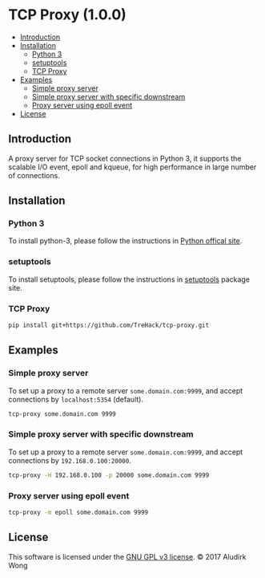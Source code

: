 # TCP Proxy (1.0.0)

- [Introduction](#introduction)
- [Installation](#installation)
  - [Python 3](#python-3)
  - [setuptools](#setuptools)
  - [TCP Proxy](#tcp-proxy)
- [Examples](#examples)
  - [Simple proxy server](#simple-proxy-server)
  - [Simple proxy server with specific downstream](#simple-proxy-server-with-specific-downstream)
  - [Proxy server using epoll event](#proxy-server-using-epoll-event)
- [License](#license)

## Introduction

A proxy server for TCP socket connections in Python 3, it supports the scalable I/O event, epoll and kqueue, for high performance in large number of connections.

## Installation

### Python 3

To install python-3, please follow the instructions in [Python offical site](https://www.python.org/downloads/).

### setuptools

To install setuptools, please follow the instructions in [setuptools](http://pypi.python.org/pypi/setuptools) package site.

### TCP Proxy

```bash
pip install git+https://github.com/TreHack/tcp-proxy.git
```

## Examples

### Simple proxy server

To set up a proxy to a remote server `some.domain.com:9999`, and accept connections by `localhost:5354` (default).

```bash
tcp-proxy some.domain.com 9999
```

### Simple proxy server with specific downstream

To set up a proxy to a remote server `some.domain.com:9999`, and accept connections by `192.168.0.100:20000`.

```bash
tcp-proxy -H 192.168.0.100 -p 20000 some.domain.com 9999
```

### Proxy server using epoll event

```bash
tcp-proxy -m epoll some.domain.com 9999
```

## License

This software is licensed under the [GNU GPL v3 license](https://www.gnu.org/copyleft/gpl.html). © 2017 Aludirk Wong
